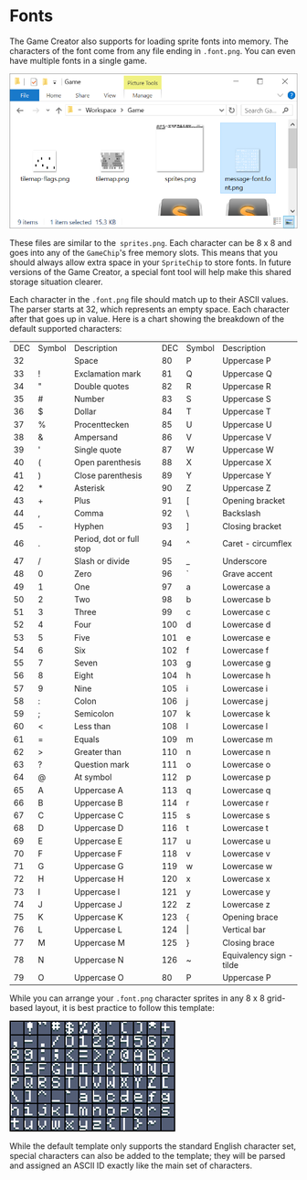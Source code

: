 # Fonts

The Game Creator also supports for loading sprite fonts into memory. The characters of the font come from any file ending in `.font.png`. You can even have multiple fonts in a single game.

![image alt text](images/ParsingFontData_image_0.png)

These files are similar to the` sprites.png`. Each character can be 8 x 8 and goes into any of the `GameChip`'s free memory slots. This means that you should always allow extra space in your `SpriteChip` to store fonts. In future versions of the Game Creator, a special font tool will help make this shared storage situation clearer.

Each character in the `.font.png` file should match up to their ASCII values. The parser starts at 32, which represents an empty space. Each character after that goes up in value. Here is a chart showing the breakdown of the default supported characters:

<table>
  <tr>
    <td>DEC</td>
    <td>Symbol</td>
    <td>Description</td>
    <td></td>
    <td>DEC</td>
    <td>Symbol</td>
    <td>Description</td>
  </tr>
  <tr>
    <td>32</td>
    <td> </td>
    <td>Space</td>
    <td></td>
    <td>80</td>
    <td>P</td>
    <td>Uppercase P</td>
  </tr>
  <tr>
    <td>33</td>
    <td>!</td>
    <td>Exclamation mark</td>
    <td></td>
    <td>81</td>
    <td>Q</td>
    <td>Uppercase Q</td>
  </tr>
  <tr>
    <td>34</td>
    <td>"</td>
    <td>Double quotes</td>
    <td></td>
    <td>82</td>
    <td>R</td>
    <td>Uppercase R</td>
  </tr>
  <tr>
    <td>35</td>
    <td>#</td>
    <td>Number</td>
    <td></td>
    <td>83</td>
    <td>S</td>
    <td>Uppercase S</td>
  </tr>
  <tr>
    <td>36</td>
    <td>$</td>
    <td>Dollar</td>
    <td></td>
    <td>84</td>
    <td>T</td>
    <td>Uppercase T</td>
  </tr>
  <tr>
    <td>37</td>
    <td>%</td>
    <td>Procenttecken</td>
    <td></td>
    <td>85</td>
    <td>U</td>
    <td>Uppercase U</td>
  </tr>
  <tr>
    <td>38</td>
    <td>&</td>
    <td>Ampersand</td>
    <td></td>
    <td>86</td>
    <td>V</td>
    <td>Uppercase V</td>
  </tr>
  <tr>
    <td>39</td>
    <td>'</td>
    <td>Single quote</td>
    <td></td>
    <td>87</td>
    <td>W</td>
    <td>Uppercase W</td>
  </tr>
  <tr>
    <td>40</td>
    <td>(</td>
    <td>Open parenthesis</td>
    <td></td>
    <td>88</td>
    <td>X</td>
    <td>Uppercase X</td>
  </tr>
  <tr>
    <td>41</td>
    <td>)</td>
    <td>Close parenthesis</td>
    <td></td>
    <td>89</td>
    <td>Y</td>
    <td>Uppercase Y</td>
  </tr>
  <tr>
    <td>42</td>
    <td>*</td>
    <td>Asterisk</td>
    <td></td>
    <td>90</td>
    <td>Z</td>
    <td>Uppercase Z</td>
  </tr>
  <tr>
    <td>43</td>
    <td>+</td>
    <td>Plus</td>
    <td></td>
    <td>91</td>
    <td>[</td>
    <td>Opening bracket</td>
  </tr>
  <tr>
    <td>44</td>
    <td>,</td>
    <td>Comma</td>
    <td></td>
    <td>92</td>
    <td>\</td>
    <td>Backslash</td>
  </tr>
  <tr>
    <td>45</td>
    <td>-</td>
    <td>Hyphen</td>
    <td></td>
    <td>93</td>
    <td>]</td>
    <td>Closing bracket</td>
  </tr>
  <tr>
    <td>46</td>
    <td>.</td>
    <td>Period, dot or full stop</td>
    <td></td>
    <td>94</td>
    <td>^</td>
    <td>Caret - circumflex</td>
  </tr>
  <tr>
    <td>47</td>
    <td>/</td>
    <td>Slash or divide</td>
    <td></td>
    <td>95</td>
    <td>_</td>
    <td>Underscore</td>
  </tr>
  <tr>
    <td>48</td>
    <td>0</td>
    <td>Zero</td>
    <td></td>
    <td>96</td>
    <td>`</td>
    <td>Grave accent</td>
  </tr>
  <tr>
    <td>49</td>
    <td>1</td>
    <td>One</td>
    <td></td>
    <td>97</td>
    <td>a</td>
    <td>Lowercase a</td>
  </tr>
  <tr>
    <td>50</td>
    <td>2</td>
    <td>Two</td>
    <td></td>
    <td>98</td>
    <td>b</td>
    <td>Lowercase b</td>
  </tr>
  <tr>
    <td>51</td>
    <td>3</td>
    <td>Three</td>
    <td></td>
    <td>99</td>
    <td>c</td>
    <td>Lowercase c</td>
  </tr>
  <tr>
    <td>52</td>
    <td>4</td>
    <td>Four</td>
    <td></td>
    <td>100</td>
    <td>d</td>
    <td>Lowercase d</td>
  </tr>
  <tr>
    <td>53</td>
    <td>5</td>
    <td>Five</td>
    <td></td>
    <td>101</td>
    <td>e</td>
    <td>Lowercase e</td>
  </tr>
  <tr>
    <td>54</td>
    <td>6</td>
    <td>Six</td>
    <td></td>
    <td>102</td>
    <td>f</td>
    <td>Lowercase f</td>
  </tr>
  <tr>
    <td>55</td>
    <td>7</td>
    <td>Seven</td>
    <td></td>
    <td>103</td>
    <td>g</td>
    <td>Lowercase g</td>
  </tr>
  <tr>
    <td>56</td>
    <td>8</td>
    <td>Eight</td>
    <td></td>
    <td>104</td>
    <td>h</td>
    <td>Lowercase h</td>
  </tr>
  <tr>
    <td>57</td>
    <td>9</td>
    <td>Nine</td>
    <td></td>
    <td>105</td>
    <td>i</td>
    <td>Lowercase i</td>
  </tr>
  <tr>
    <td>58</td>
    <td>:</td>
    <td>Colon</td>
    <td></td>
    <td>106</td>
    <td>j</td>
    <td>Lowercase j</td>
  </tr>
  <tr>
    <td>59</td>
    <td>;</td>
    <td>Semicolon</td>
    <td></td>
    <td>107</td>
    <td>k</td>
    <td>Lowercase k</td>
  </tr>
  <tr>
    <td>60</td>
    <td><</td>
    <td>Less than</td>
    <td></td>
    <td>108</td>
    <td>l</td>
    <td>Lowercase l</td>
  </tr>
  <tr>
    <td>61</td>
    <td>=</td>
    <td>Equals</td>
    <td></td>
    <td>109</td>
    <td>m</td>
    <td>Lowercase m</td>
  </tr>
  <tr>
    <td>62</td>
    <td>></td>
    <td>Greater than</td>
    <td></td>
    <td>110</td>
    <td>n</td>
    <td>Lowercase n</td>
  </tr>
  <tr>
    <td>63</td>
    <td>?</td>
    <td>Question mark</td>
    <td></td>
    <td>111</td>
    <td>o</td>
    <td>Lowercase o</td>
  </tr>
  <tr>
    <td>64</td>
    <td>@</td>
    <td>At symbol</td>
    <td></td>
    <td>112</td>
    <td>p</td>
    <td>Lowercase p</td>
  </tr>
  <tr>
    <td>65</td>
    <td>A</td>
    <td>Uppercase A</td>
    <td></td>
    <td>113</td>
    <td>q</td>
    <td>Lowercase q</td>
  </tr>
  <tr>
    <td>66</td>
    <td>B</td>
    <td>Uppercase B</td>
    <td></td>
    <td>114</td>
    <td>r</td>
    <td>Lowercase r</td>
  </tr>
  <tr>
    <td>67</td>
    <td>C</td>
    <td>Uppercase C</td>
    <td></td>
    <td>115</td>
    <td>s</td>
    <td>Lowercase s</td>
  </tr>
  <tr>
    <td>68</td>
    <td>D</td>
    <td>Uppercase D</td>
    <td></td>
    <td>116</td>
    <td>t</td>
    <td>Lowercase t</td>
  </tr>
  <tr>
    <td>69</td>
    <td>E</td>
    <td>Uppercase E</td>
    <td></td>
    <td>117</td>
    <td>u</td>
    <td>Lowercase u</td>
  </tr>
  <tr>
    <td>70</td>
    <td>F</td>
    <td>Uppercase F</td>
    <td></td>
    <td>118</td>
    <td>v</td>
    <td>Lowercase v</td>
  </tr>
  <tr>
    <td>71</td>
    <td>G</td>
    <td>Uppercase G</td>
    <td></td>
    <td>119</td>
    <td>w</td>
    <td>Lowercase w</td>
  </tr>
  <tr>
    <td>72</td>
    <td>H</td>
    <td>Uppercase H</td>
    <td></td>
    <td>120</td>
    <td>x</td>
    <td>Lowercase x</td>
  </tr>
  <tr>
    <td>73</td>
    <td>I</td>
    <td>Uppercase I</td>
    <td></td>
    <td>121</td>
    <td>y</td>
    <td>Lowercase y</td>
  </tr>
  <tr>
    <td>74</td>
    <td>J</td>
    <td>Uppercase J</td>
    <td></td>
    <td>122</td>
    <td>z</td>
    <td>Lowercase z</td>
  </tr>
  <tr>
    <td>75</td>
    <td>K</td>
    <td>Uppercase K</td>
    <td></td>
    <td>123</td>
    <td>{</td>
    <td>Opening brace</td>
  </tr>
  <tr>
    <td>76</td>
    <td>L</td>
    <td>Uppercase L</td>
    <td></td>
    <td>124</td>
    <td>|</td>
    <td>Vertical bar</td>
  </tr>
  <tr>
    <td>77</td>
    <td>M</td>
    <td>Uppercase M</td>
    <td></td>
    <td>125</td>
    <td>}</td>
    <td>Closing brace</td>
  </tr>
  <tr>
    <td>78</td>
    <td>N</td>
    <td>Uppercase N</td>
    <td></td>
    <td>126</td>
    <td>~</td>
    <td>Equivalency sign - tilde</td>
  </tr>
  <tr>
    <td>79</td>
    <td>O</td>
    <td>Uppercase O</td>
    <td></td>
    <td>80</td>
    <td>P</td>
    <td>Uppercase P</td>
  </tr>
</table>


While you can arrange your `.font.png` character sprites in any 8 x 8 grid-based layout, it is best practice to follow this template:

![image alt text](images/ParsingFontData_image_1.png)

While the default template only supports the standard English character set, special characters can also be added to the template; they will be parsed and assigned an ASCII ID exactly like the main set of characters.


